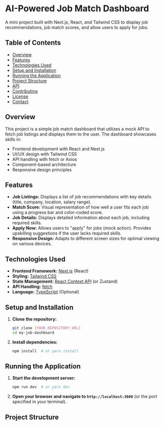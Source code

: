 # AI-Powered Job Match Dashboard

A mini project built with Next.js, React, and Tailwind CSS to display job recommendations, job match scores, and allow users to apply for jobs.

## Table of Contents

*   [Overview](#overview)
*   [Features](#features)
*   [Technologies Used](#technologies-used)
*   [Setup and Installation](#setup-and-installation)
*   [Running the Application](#running-the-application)
*   [Project Structure](#project-structure)
*   [API](#api)
*   [Contributing](#contributing)
*   [License](#license)
*   [Contact](#contact)

## Overview

This project is a simple job match dashboard that utilizes a mock API to fetch job listings and displays them to the user. The dashboard showcases skills in:

*   Frontend development with React and Next.js
*   UI/UX design with Tailwind CSS
*   API handling with fetch or Axios
*   Component-based architecture
*   Responsive design principles

## Features

*   **Job Listings:** Displays a list of job recommendations with key details (title, company, location, salary range).
*   **Match Score:** Visual representation of how well a user fits each job using a progress bar and color-coded score.
*   **Job Details:** Displays detailed information about each job, including required skills.
*   **Apply Now:** Allows users to "apply" for jobs (mock action). Provides upskilling suggestions if the user lacks required skills.
*   **Responsive Design:** Adapts to different screen sizes for optimal viewing on various devices.

## Technologies Used

*   **Frontend Framework:** [Next.js](https://nextjs.org/) (React)
*   **Styling:** [Tailwind CSS](https://tailwindcss.com/)
*   **State Management:** [React Context API](https://reactjs.org/docs/context.html) (or Zustand)
*   **API Handling:** [fetch](https://developer.mozilla.org/en-US/docs/Web/API/Fetch_API)
*   **Language:** [TypeScript](https://www.typescriptlang.org/) (Optional)

## Setup and Installation

1.  **Clone the repository:**

    ```bash
    git clone [YOUR_REPOSITORY_URL]
    cd my-job-dashboard
    ```

2.  **Install dependencies:**

    ```bash
    npm install  # or yarn install
    ```

## Running the Application

1.  **Start the development server:**

    ```bash
    npm run dev  # or yarn dev
    ```

2.  **Open your browser and navigate to `http://localhost:3000`** (or the port specified in your terminal).

## Project Structure
